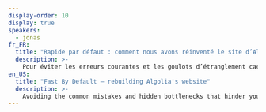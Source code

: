 ```yaml
---
display-order: 10
display: true
speakers:
  - jonas
fr_FR:
  title: "Rapide par défaut : comment nous avons réinventé le site d’Algolia"
  description: >-
    Pour éviter les erreurs courantes et les goulots d’étranglement cachés qui empêchent votre site d’aller vite sur tous les appareils et dans toutes les conditions réseau, il est nécessaire de considérer plusieurs options et de choisir celle qui fonctionne le mieux pour vous. Vous découvrirez que les bonnes pratiques et les conseils courants ne s'appliqueronnt pas toujours et vous pourriez même constater qu’ils nuisent à la performance de votre site Web.
en_US:
  title: "Fast By Default — rebuilding Algolia's website"
  description: >-
    Avoiding the common mistakes and hidden bottlenecks that hinder your site from going fast on all devices and different network conditions by considering multiple options and choosing the one that works best for you. Best practices and common tips do not always apply and you might actually find that they hurt your website’s performance.
---
```

